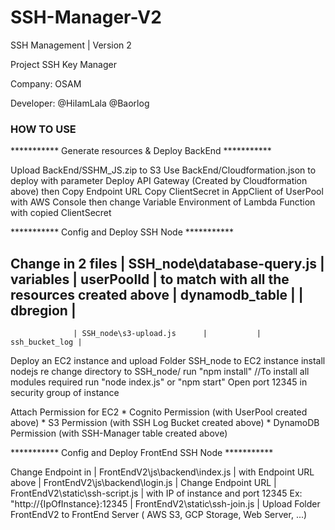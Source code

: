 # SSH-Manager-V2
SSH Management | Version 2

Project SSH Key Manager

Company: OSAM

Developer: @HiIamLala
           @Baorlog


###  HOW TO USE ###

*********** Generate resources & Deploy BackEnd ***********

Upload BackEnd/SSHM_JS.zip to S3
Use BackEnd/Cloudformation.json to deploy with parameter
Deploy API Gateway (Created by Cloudformation above) then Copy Endpoint URL
Copy ClientSecret in AppClient of UserPool with AWS Console then change Variable Environment of Lambda Function with copied ClientSecret

*********** Config and Deploy SSH Node ***********

Change in 2 files | SSH_node\database-query.js | variables | userPoolId     | to match with all the resources created above
       					                   | dynamodb_table |
       					                   | dbregion       |
-----------------------------------------------------------------------------------------------------------------------
                  | SSH_node\s3-upload.js      |           | ssh_bucket_log |

Deploy an EC2 instance and upload Folder SSH_node to EC2 instance
	install nodejs re
	change directory to SSH_node/
	run "npm install" //To install all modules required
	run "node index.js" or "npm start"
Open port 12345 in security group of instance

Attach Permission for EC2
	* Cognito Permission (with UserPool created above)
	* S3 Permission (with SSH Log Bucket created above)
	* DynamoDB Permission (with SSH-Manager table created above)

*********** Config and Deploy FrontEnd SSH Node ***********

Change Endpoint in | FrontEndV2\js\backend\index.js | with Endpoint URL above
		   | FrontEndV2\js\backend\login.js |
Change Endpoint URL | FrontEndV2\static\ssh-script.js | with IP of instance and port 12345      Ex: "http://{IpOfInstance}:12345
		    | FrontEndV2\static\ssh-join.js   |
Upload Folder FrontEndV2 to FrontEnd Server ( AWS S3, GCP Storage, Web Server, ...)